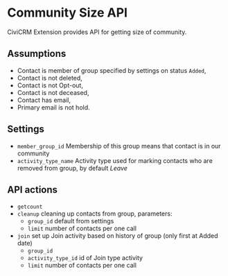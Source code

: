 # Community Size API

CiviCRM Extension provides API for getting size of community.

## Assumptions

* Contact is member of group specified by settings on status `Added`,
* Contact is not deleted,
* Contact is not Opt-out,
* Contact is not deceased,
* Contact has email,
* Primary email is not hold.

## Settings

* `member_group_id` Membership of this group means that contact is in our community
* `activity_type_name` Activity type used for marking contacts who are removed from group, by default *Leave*

## API actions

* `getcount`
* `cleanup` cleaning up contacts from group, parameters:
    * `group_id` default from settings
    * `limit` number of contacts per one call
* `join` set up Join activity based on history of group (only first at Added date)
    * `group_id` 
    * `activity_type_id` id of Join type activity
    * `limit` number of contacts per one call
